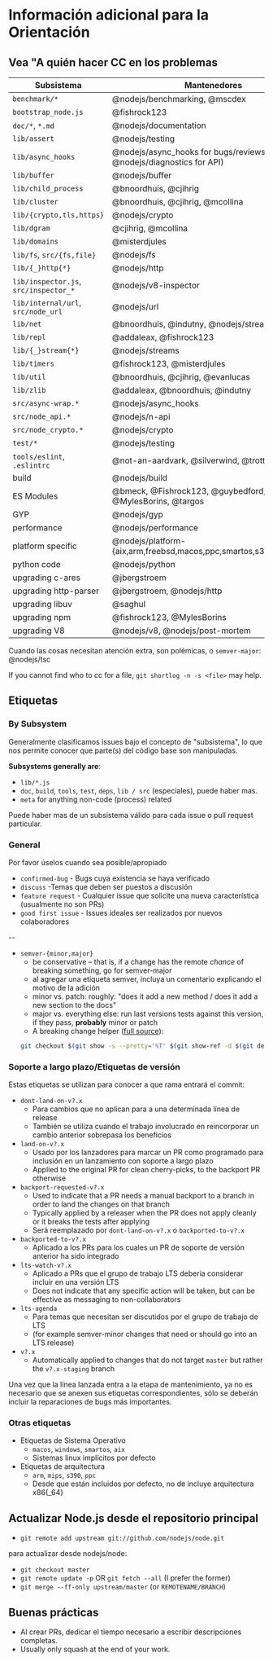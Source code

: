# Información adicional para la Orientación

## Vea "A quién hacer CC en los problemas

| Subsistema                            | Mantenedores                                                            |
| ------------------------------------- | ----------------------------------------------------------------------- |
| `benchmark/*`                         | @nodejs/benchmarking, @mscdex                                           |
| `bootstrap_node.js`                   | @fishrock123                                                            |
| `doc/*`, `*.md`                       | @nodejs/documentation                                                   |
| `lib/assert`                          | @nodejs/testing                                                         |
| `lib/async_hooks`                     | @nodejs/async\_hooks for bugs/reviews (+ @nodejs/diagnostics for API) |
| `lib/buffer`                          | @nodejs/buffer                                                          |
| `lib/child_process`                   | @bnoordhuis, @cjihrig                                                   |
| `lib/cluster`                         | @bnoordhuis, @cjihrig, @mcollina                                        |
| `lib/{crypto,tls,https}`              | @nodejs/crypto                                                          |
| `lib/dgram`                           | @cjihrig, @mcollina                                                     |
| `lib/domains`                         | @misterdjules                                                           |
| `lib/fs`, `src/{fs,file}`             | @nodejs/fs                                                              |
| `lib/{_}http{*}`                      | @nodejs/http                                                            |
| `lib/inspector.js`, `src/inspector_*` | @nodejs/v8-inspector                                                    |
| `lib/internal/url`, `src/node_url`    | @nodejs/url                                                             |
| `lib/net`                             | @bnoordhuis, @indutny, @nodejs/streams                                  |
| `lib/repl`                            | @addaleax, @fishrock123                                                 |
| `lib/{_}stream{*}`                    | @nodejs/streams                                                         |
| `lib/timers`                          | @fishrock123, @misterdjules                                             |
| `lib/util`                            | @bnoordhuis, @cjihrig, @evanlucas                                       |
| `lib/zlib`                            | @addaleax, @bnoordhuis, @indutny                                        |
| `src/async-wrap.*`                    | @nodejs/async\_hooks                                                  |
| `src/node_api.*`                      | @nodejs/n-api                                                           |
| `src/node_crypto.*`                   | @nodejs/crypto                                                          |
| `test/*`                              | @nodejs/testing                                                         |
| `tools/eslint`, `.eslintrc`           | @not-an-aardvark, @silverwind, @trott                                   |
| build                                 | @nodejs/build                                                           |
| ES Modules                            | @bmeck, @Fishrock123, @guybedford, @MylesBorins, @targos                |
| GYP                                   | @nodejs/gyp                                                             |
| performance                           | @nodejs/performance                                                     |
| platform specific                     | @nodejs/platform-{aix,arm,freebsd,macos,ppc,smartos,s390,windows}       |
| python code                           | @nodejs/python                                                          |
| upgrading c-ares                      | @jbergstroem                                                            |
| upgrading http-parser                 | @jbergstroem, @nodejs/http                                              |
| upgrading libuv                       | @saghul                                                                 |
| upgrading npm                         | @fishrock123, @MylesBorins                                              |
| upgrading V8                          | @nodejs/v8, @nodejs/post-mortem                                         |

Cuando las cosas necesitan atención extra, son polémicas, o `semver-major`: @nodejs/tsc

If you cannot find who to cc for a file, `git shortlog -n -s <file>` may help.


## Etiquetas

### By Subsystem

Generalmente clasificamos issues bajo el concepto de "subsistema", lo que nos permite conocer que parte(s) del código base son manipuladas.

**Subsystems generally are**:

* `lib/*.js`
* `doc`, `build`, `tools`, `test`, `deps`, `lib / src` (especiales), puede haber mas.
* `meta` for anything non-code (process) related

Puede haber mas de un subsistema válido para cada issue o pull request particular.


### General

Por favor úselos cuando sea posible/apropiado

* `confirmed-bug` - Bugs cuya existencia se haya verificado
* `discuss` -Temas que deben ser puestos a discusión
* `feature request` - Cualquier issue que solicite una nueva característica (usualmente no son PRs)
* `good first issue` - Issues ideales ser realizados por nuevos colaboradores

--

* `semver-{minor,major}`
  * be conservative – that is, if a change has the remote *chance* of breaking something, go for semver-major
  * al agregar una etiqueta semver, incluya un comentario explicando el motivo de la adición
  * minor vs. patch: roughly: "does it add a new method / does it add a new section to the docs"
  * major vs. everything else: run last versions tests against this version, if they pass, **probably** minor or patch
  * A breaking change helper ([full source](https://gist.github.com/chrisdickinson/ba532fa0e4e243fb7b44)):
  ```sh
  git checkout $(git show -s --pretty='%T' $(git show-ref -d $(git describe --abbrev=0) | tail -n1 | awk '{print $1}')) -- test; make -j4 test
  ```

### Soporte a largo plazo/Etiquetas de versión

Estas etiquetas se utilizan para conocer a que rama entrará el commit:

* `dont-land-on-v?.x`
  * Para cambios que no aplican para a una determinada línea de release
  * También se utiliza cuando el trabajo involucrado en reincorporar un cambio anterior sobrepasa los beneficios
* `land-on-v?.x`
  * Usado por los lanzadores para marcar un PR como programado para inclusión en un lanzamiento con soporte a largo plazo
  * Applied to the original PR for clean cherry-picks, to the backport PR otherwise
* `backport-requested-v?.x`
  * Used to indicate that a PR needs a manual backport to a branch in order to land the changes on that branch
  * Typically applied by a releaser when the PR does not apply cleanly or it breaks the tests after applying
  * Será reemplazado por `dont-land-on-v?.x` o `backported-to-v?.x`
* `backported-to-v?.x`
  * Aplicado a los PRs para los cuales un PR de soporte de versión anterior ha sido integrado
* `lts-watch-v?.x`
  * Aplicado a PRs que el grupo de trabajo LTS debería considerar incluir en una versión LTS
  * Does not indicate that any specific action will be taken, but can be effective as messaging to non-collaborators
* `lts-agenda`
  * Para temas que necesitan ser discutidos por el grupo de trabajo de LTS
  * (for example semver-minor changes that need or should go into an LTS release)
* `v?.x`
  * Automatically applied to changes that do not target `master` but rather the `v?.x-staging` branch

Una vez que la línea lanzada entra a la etapa de mantenimiento, ya no es necesario que se anexen sus etiquetas correspondientes, sólo se deberán incluir la reparaciones de bugs más importantes.

### Otras etiquetas

* Etiquetas de Sistema Operativo
  * `macos`, `windows`, `smartos`, `aix`
  * Sistemas linux implícitos por defecto
* Etiquetas de arquitectura
  * `arm`, `mips`, `s390`, `ppc`
  * Desde que están incluidos por defecto, no de incluye arquitectura x86{_64}


## Actualizar Node.js desde el repositorio principal

* `git remote add upstream git://github.com/nodejs/node.git`

para actualizar desde nodejs/node:
* `git checkout master`
* `git remote update -p` OR `git fetch --all` (I prefer the former)
* `git merge --ff-only upstream/master` (or `REMOTENAME/BRANCH`)

## Buenas prácticas

* Al crear PRs, dedicar el tiempo necesario a escribir descripciones completas.
* Usually only squash at the end of your work.
